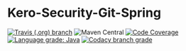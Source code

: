 # Kero-Security-Git-Spring
[![Travis (.org) branch](https://img.shields.io/travis/Rednoll/kero-security-git-spring/master)](https://travis-ci.org/github/Rednoll/kero-security-git-spring)
![Maven Central](https://img.shields.io/maven-central/v/com.github.rednoll/kero-security-git-spring)
[![Code Coverage](https://img.shields.io/codecov/c/github/Rednoll/kero-security-git-spring/master)](https://codecov.io/gh/Rednoll/kero-security-git-spring?branch=master)
[![Language grade: Java](https://img.shields.io/lgtm/grade/java/g/Rednoll/kero-security-git-spring.svg?logo=lgtm&logoWidth=18)](https://lgtm.com/projects/g/Rednoll/kero-security-git-spring/context:java)
[![Codacy branch grade](https://img.shields.io/codacy/grade/3abc9fb563b642a7ba031ae8e8d0f33b/master)](https://app.codacy.com/gh/Rednoll/kero-security-git-spring/dashboard)
